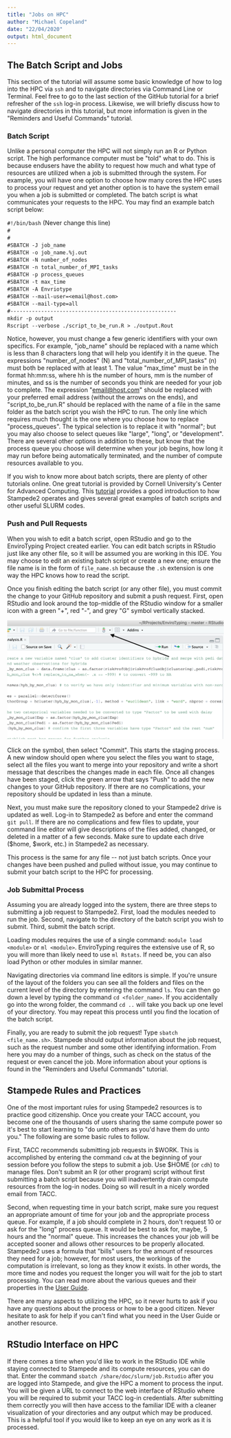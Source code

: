 ```yaml
---
title: "Jobs on HPC"
author: "Michael Copeland"
date: "22/04/2020"
output: html_document
---
```


## The Batch Script and Jobs

This section of the tutorial will assume some basic knowledge of how to log into the HPC via `ssh` and to navigate directories via Command Line or Terminal. Feel free to go to the last section of the GitHub tutorial for a brief refresher of the `ssh` log-in process. Likewise, we will briefly discuss how to navigate directories in this tutorial, but more information is given in the "Reminders and Useful Commands" tutorial.

### Batch Script

Unlike a personal computer the HPC will not simply run an R or Python script. The high performance computer must be "told" what to do. This is because endusers have the ability to request how much and what type of resources are utilized when a job is submitted through the system. For example, you will have one option to choose how many cores the HPC uses to process your request and yet another option is to have the system email you when a job is submitted or completed. The batch script is what communicates your requests to the HPC. You may find an example batch script below:

`#!/bin/bash` (Never change this line) <br/>
`#` <br/>
`#` <br/>
`#SBATCH -J job_name` <br/>
`#SBATCH -o job_name.%j.out` <br/>
`#SBATCH -N number_of_nodes` <br/>
`#SBATCH -n total_number_of_MPI_tasks` <br/>
`#SBATCH -p process_queues` <br/>
`#SBATCH -t max_time` <br/>
`#SBATCH -A Envriotype` <br/>
`#SBATCH --mail-user=<email@host.com>` <br/>
`#SBATCH --mail-type=all` <br/>
`#------------------------------------------------------` <br/>
`mkdir -p output` <br/>
`Rscript --verbose ./script_to_be_run.R > ./output.Rout` <br/>

Notice, however, you must change a few generic identifiers with your own specifics. For example, "job_name" should be replaced with a name which is less than 8 characters long that will help you identify it in the queue. The expressions "number_of_nodes" (N) and "total_number_of_MPI_tasks" (n) must both be replaced with at least 1. The value "max_time" must be in the format hh:mm:ss, where hh is the number of hours, mm is the number of minutes, and ss is the number of seconds you think are needed for your job to complete. The expression "<email@host.com>" should be replaced with your preferred email address (without the arrows on the ends), and "script_to_be_run.R" should be replaced with the name of a file in the same folder as the batch script you wish the HPC to run. The only line which requires much thought is the one where you choose how to replace "process_queues". The typical selection is to replace it with "normal"; but you may also choose to select queues like "large", "long", or "development". There are several other options in addition to these, but know that the process queue you choose will determine when your job begins, how long it may run before being automatically terminated, and the number of compute resources available to you.

If you wish to know more about batch scripts, there are plenty of other tutorials online. One great tutorial is provided by Cornell University's Center for Advanced Computing. This [tutorial](https://www.cac.cornell.edu/education/training/StampedeJan2017/Envi.pdf) provides a good introduction to how Stampede2 operates and gives several great examples of batch scripts and other useful SLURM codes.

### Push and Pull Requests

When you wish to edit a batch script, open RStudio and go to the EnviroTyping Project created earlier. You can edit batch scripts in RStudio just like any other file, so it will be assumed you are working in this IDE. You may choose to edit an existing batch script or create a new one; ensure the file name is in the form of `file_name.sh` because the `.sh` extension is one way the HPC knows how to read the script.

Once you finish editing the batch script (or any other file), you must commit the change to your GitHub repository and submit a push request. First, open RStudio and look around the top-middle of the RStudio window for a smaller icon with a green "+", red "-", and grey "G" symbol vertically stacked.

<img src="https://github.com/TACC/EnviroTyping/blob/Tutorial_Additions/doc_files/docs/img/GitLogo.png" width="600"/>

Click on the symbol, then select "Commit". This starts the staging process. A new window should open where you select the files you want to stage, select all the files you want to merge into your repository and write a short message that describes the changes made in each file. Once all changes have been staged, click the green arrow that says "Push" to add the new changes to your GitHub repository. If there are no complications, your repository should be updated in less than a minute.

Next, you must make sure the repository cloned to your Stampede2 drive is updated as well. Log-in to Stampede2 as before and enter the command `git pull`. If there are no complications and few files to update, your command line editor will give descriptions of the files added, changed, or deleted in a matter of a few seconds. Make sure to update each drive ($home, $work, etc.) in Stampede2 as necessary.

This process is the same for any file -- not just batch scripts. Once your changes have been pushed and pulled without issue, you may continue to submit your batch script to the HPC for processing.

### Job Submittal Process

Assuming you are already logged into the system, there are three steps to submitting a job request to Stampede2. First, load the modules needed to run the job. Second, navigate to the directory of the batch script you wish to submit. Third, submit the batch script.

Loading modules requires the use of a single command: `module load <module>` or `ml <module>`. EnviroTyping requires the extensive use of R, so you will more than likely need to use `ml Rstats`. If need be, you can also load Python or other modules in similar manner.

Navigating directories via command line editors is simple. If you're unsure of the layout of the folders you can see all the folders and files on the current level of the directory by entering the command `ls`. You can then go down a level by typing the command `cd <folder_name>`. If you accidentally go into the wrong folder, the command `cd ..` will take you back up one level of your directory. You may repeat this process until you find the location of the batch script.

Finally, you are ready to submit the job request! Type `sbatch <file_name.sh>`. Stampede should output information about the job request, such as the request number and some other identifying information. From here you may do a number of things, such as check on the status of the request or even cancel the job. More information about your options is found in the "Reminders and Useful Commands" tutorial.

## Stampede Rules and Practices

One of the most important rules for using Stampede2 resources is to practice good citizenship. Once you create your TACC account, you become one of the thousands of users sharing the same compute power so it's best to start learning to "do unto others as you'd have them do unto you." The following are some basic rules to follow.

First, TACC recommends submitting job requests in $WORK. This is accomplished by entering the command `cdw` at the beginning of your session before you follow the steps to submit a job. Use $HOME (or `cdh`) to manage files. Don't submit an R (or other program) script without first submitting a batch script because you will inadvertently drain compute resources from the log-in nodes. Doing so will result in a nicely worded email from TACC.

Second, when requesting time in your batch script, make sure you request an appropriate amount of time for your job and the appropriate process queue. For example, if a job should complete in 2 hours, don't request 10 or ask for the "long" process queue. It would be best to ask for, maybe, 5 hours and the "normal" queue. This increases the chances your job will be accepted sooner and allows other resources to be properly allocated. Stampede2 uses a formula that "bills" users for the amount of resources they need for a job; however, for most users, the workings of the computation is irrelevant, so long as they know it exists. In other words, the more time and nodes you request the longer you will wait for the job to start processing. You can read more about the various queues and their properties in the [User Guide](https://portal.tacc.utexas.edu/user-guides/stampede2#running-queues).

There are many aspects to utilizing the HPC, so it never hurts to ask if you have any questions about the process or how to be a good citizen. Never hesitate to ask for help if you can't find what you need in the User Guide or another resource.

## RStudio Interface on HPC

If there comes a time when you'd like to work in the RStudio IDE while staying connected to Stampede and its compute resources, you can do that. Enter the command `sbatch /share/doc/slurm/job.Rstudio` after you are logged into Stampede, and give the HPC a moment to process the input. You will be given a URL to connect to the web interface of RStudio where you will be required to submit your TACC log-in credentials. After submitting them correctly you will then have access to the familiar IDE with a cleaner visualization of your directories and any output which may be produced. This is a helpful tool if you would like to keep an eye on any work as it is processed.
